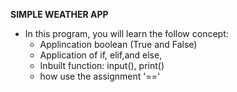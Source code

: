 **SIMPLE WEATHER APP**
- In this program, you will learn the follow concept:
  * Applincation boolean (True and False)
  + Application of if, elif,and else, 
  - Inbuilt function: input(), print()
  * how use the assignment '=='
